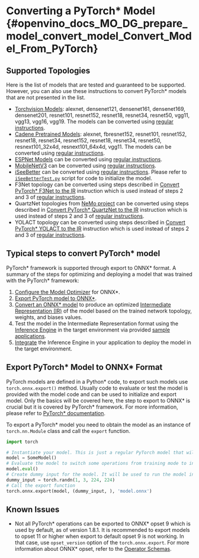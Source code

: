 # Converting a PyTorch* Model {#openvino_docs_MO_DG_prepare_model_convert_model_Convert_Model_From_PyTorch}

## Supported Topologies

Here is the list of models that are tested and guaranteed to be supported. However, you can also use these instructions to convert PyTorch\* models that are not presented in the list.

* [Torchvision Models](https://pytorch.org/docs/stable/torchvision/index.html):  alexnet, densenet121, densenet161,
  densenet169, densenet201, resnet101, resnet152, resnet18, resnet34, resnet50, vgg11, vgg13, vgg16, vgg19.
  The models can be converted using [regular instructions](#typical-pytorch).
* [Cadene Pretrained Models](https://github.com/Cadene/pretrained-models.pytorch): alexnet, fbresnet152, resnet101,
  resnet152, resnet18, resnet34, resnet152, resnet18, resnet34, resnet50, resnext101_32x4d, resnext101_64x4d, vgg11.
  The models can be converted using [regular instructions](#typical-pytorch).
* [ESPNet Models](https://github.com/sacmehta/ESPNet/tree/master/pretrained) can be converted using [regular instructions](#typical-pytorch).
* [MobileNetV3](https://github.com/d-li14/mobilenetv3.pytorch) can be converted using [regular instructions](#typical-pytorch).
* [iSeeBetter](https://github.com/amanchadha/iSeeBetter) can be converted using [regular instructions](#typical-pytorch).
  Please refer to [`iSeeBetterTest.py`](https://github.com/amanchadha/iSeeBetter/blob/master/iSeeBetterTest.py) script for code to initialize the model.
* F3Net topology can be converted using steps described in [Convert PyTorch\* F3Net to the IR](pytorch_specific/Convert_F3Net.md)
  instruction which is used instead of steps 2 and 3 of [regular instructions](#typical-pytorch).
* QuartzNet topologies from [NeMo project](https://github.com/NVIDIA/NeMo) can be converted using steps described in
  [Convert PyTorch\* QuartzNet to the IR](pytorch_specific/Convert_QuartzNet.md) instruction which is used instead of
  steps 2 and 3 of [regular instructions](#typical-pytorch).
* YOLACT topology can be converted using steps described in [Convert PyTorch\* YOLACT to the IR](pytorch_specific/Convert_YOLACT.md)
  instruction which is used instead of steps 2 and 3 of [regular instructions](#typical-pytorch).

## Typical steps to convert PyTorch\* model <a name="typical-pytorch"></a>

PyTorch* framework is supported through export to ONNX\* format. A summary of the steps for optimizing and deploying a model that was trained with the PyTorch\* framework:

1. [Configure the Model Optimizer](../Config_Model_Optimizer.md) for ONNX\*.
2. [Export PyTorch model to ONNX\*](#export-to-onnx).
3. [Convert an ONNX\* model](Convert_Model_From_ONNX.md) to produce an optimized [Intermediate Representation (IR)](../../IR_and_opsets.md) of the model based on the trained network topology, weights, and biases values.
4. Test the model in the Intermediate Representation format using the [Inference Engine](../../../IE_DG/Deep_Learning_Inference_Engine_DevGuide.md) in the target environment via provided [sample applications](../../../IE_DG/Samples_Overview.md).
5. [Integrate](../../../IE_DG/Samples_Overview.md) the Inference Engine in your application to deploy the model in the target environment.

## Export PyTorch\* Model to ONNX\* Format <a name="export-to-onnx"></a>

PyTorch models are defined in a Python\* code, to export such models use `torch.onnx.export()` method. Usually code to
evaluate or test the model is provided with the model code and can be used to initialize and export model.
Only the basics will be covered here, the step to export to ONNX\* is crucial but it is covered by PyTorch\* framework.
For more information, please refer to [PyTorch\* documentation](https://pytorch.org/docs/stable/onnx.html).

To export a PyTorch\* model you need to obtain the model as an instance of `torch.nn.Module` class and call the `export` function.
```python
import torch

# Instantiate your model. This is just a regular PyTorch model that will be exported in the following steps.
model = SomeModel()
# Evaluate the model to switch some operations from training mode to inference.
model.eval()
# Create dummy input for the model. It will be used to run the model inside export function. 
dummy_input = torch.randn(1, 3, 224, 224)
# Call the export function
torch.onnx.export(model, (dummy_input, ), 'model.onnx')
```

## Known Issues

* Not all PyTorch\* operations can be exported to ONNX\* opset 9 which is used by default, as of version 1.8.1.
It is recommended to export models to opset 11 or higher when export to default opset 9 is not working. In that case, use `opset_version`
option of the `torch.onnx.export`. For more information about ONNX* opset, refer to the [Operator Schemas](https://github.com/onnx/onnx/blob/master/docs/Operators.md).
